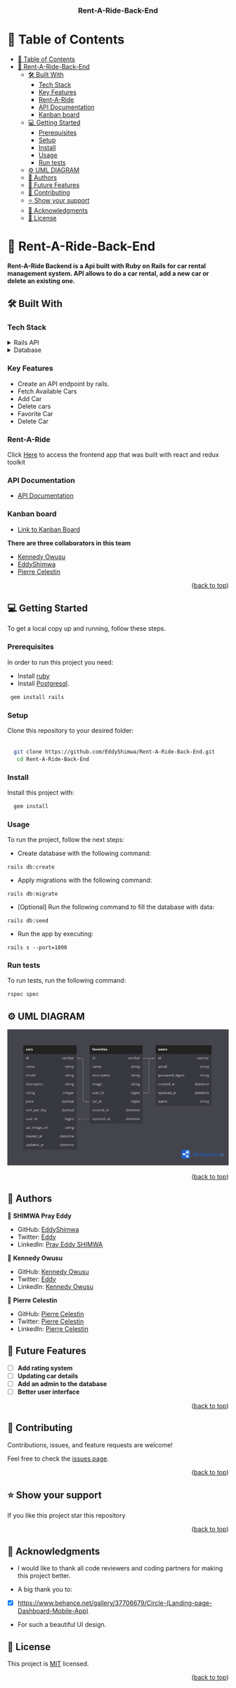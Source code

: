 <a name="readme-top"></a>

<div align="center">


  <h3><b>Rent-A-Ride-Back-End</b></h3>

</div>

# 📗 Table of Contents

- [📗 Table of Contents](#-table-of-contents)
- [📖 Rent-A-Ride-Back-End ](#-rent-a-ride-back-end-)
  - [🛠 Built With ](#-built-with-)
    - [Tech Stack ](#tech-stack-)
    - [Key Features ](#key-features-)
    - [Rent-A-Ride ](#rent-a-ride-)
    - [API Documentation ](#api-documentation-)
    - [Kanban board ](#kanban-board-)
  - [💻 Getting Started ](#-getting-started-)
    - [Prerequisites](#prerequisites)
    - [Setup](#setup)
    - [Install](#install)
    - [Usage](#usage)
    - [Run tests](#run-tests)
  - [⚙️ UML DIAGRAM](#️-uml-diagram)
  - [👥 Authors ](#-authors-)
  - [🔭 Future Features ](#-future-features-)
  - [🤝 Contributing ](#-contributing-)
  - [⭐️ Show your support ](#️-show-your-support-)
  - [🙏 Acknowledgments ](#-acknowledgments-)
  - [📝 License ](#-license-)


# 📖 Rent-A-Ride-Back-End <a name="about-project"></a>

**Rent-A-Ride Backend is a Api built with Ruby on Rails for car rental management system. API allows to do a car rental, add a new car or delete an existing one.**

## 🛠 Built With <a name="built-with"></a>

### Tech Stack <a name="tech-stack"></a>

<details>
  <summary>Rails API</summary>
  <ul>
    <li><a href="https://www.rubyonrails.org/">Ruby on Rails</a></li>
  </ul>

</details>

<details>
<summary>Database</summary>
  <ul>
    <li><a href="https://www.postgresql.org/">PostgreSQL</a></li>
  </ul>
</details>

### Key Features <a name="key-features"></a>
- Create an API endpoint by rails.
- Fetch Available Cars
- Add Car
- Delete cars
- Favorite Car
- Delete Car

### Rent-A-Ride <a name="frontend"></a>

Click [Here](https://github.com/EddyShimwa/Rent-A-Ride) to access the frontend app that was built with react and redux toolkit

### API Documentation <a name="api-documentation"></a>

- [API Documentation](https://documenter.getpostman.com/view/16578935/2s93sZ5taj)

### Kanban board <a name="kanban"></a>
- [Link to Kanban Board](https://github.com/users/EddyShimwa/projects/3)


**There are three collaborators in this team**

- [Kennedy Owusu](https://github.com/kennedyowusu)
- [EddyShimwa](https://github.com/EddyShimwa)
- [Pierre Celestin](https://github.com/Piercel2022)

<p align="right">(<a href="#readme-top">back to top</a>)</p>

## 💻 Getting Started <a name="getting-started"></a>

To get a local copy up and running, follow these steps.

### Prerequisites

In order to run this project you need:
- Install [ruby](https://www.ruby-lang.org/en/)
- Install [Postgresql](https://www.postgresql.org/).

```sh
 gem install rails
```

### Setup

Clone this repository to your desired folder:

```sh

  git clone https://github.com/EddyShimwa/Rent-A-Ride-Back-End.git
   cd Rent-A-Ride-Back-End
```

### Install

Install this project with:

```sh
  gem install

```

### Usage
To run the project, follow the next steps:

- Create database with the following command:

```shell
rails db:create
```

- Apply migrations with the following command:

```shell
rails db:migrate
```

- [Optional] Run the following command to fill the database with data:

```shell
rails db:seed
```

- Run the app by executing:

```shell
rails s --port=1800
```


### Run tests

To run tests, run the following command:

```sh
rspec spec
```

<!-- UML -->

## ⚙️ UML DIAGRAM

![UML DIAGRAM](db/UML.png)

<p align="right">(<a href="#readme-top">back to top</a>)</p>

## 👥 Authors <a name="authors"></a>

👤 **SHIMWA Pray Eddy**

- GitHub: [EddyShimwa](https://github.com/EddyShimwa)
- Twitter: [Eddy](https://twitter.com/eddy56388406)
- LinkedIn: [Pray Eddy SHIMWA](https://www.linkedin.com/in/eddy-pray-shimwa/)

👤 **Kennedy Owusu**

- GitHub: [Kennedy Owusu](https://github.com/kennedyowusu)
- Twitter: [Eddy](https://twitter.com/_iamkobby)
- LinkedIn: [Kennedy Owusu](https://https//www.linkedin.com/in/kennedy-owusu/)

👤 **Pierre Celestin**

- GitHub: [Pierre Celestin](https://github.com/Piercel2022)
- Twitter: [Pierre Celestin](https://twitter.com/pier_celestin)
- LinkedIn: [Pierre Celestin](https://linkedin.com/in/piercelestinmax)

<!-- FUTURE FEATURES -->

## 🔭 Future Features <a name="future-features"></a>
- [ ] **Add rating system**
- [ ] **Updating car details**
- [ ] **Add an admin to the database**
- [ ] **Better user interface**

<p align="right">(<a href="#readme-top">back to top</a>)</p>

<!-- CONTRIBUTING -->

## 🤝 Contributing <a name="contributing"></a>

Contributions, issues, and feature requests are welcome!

Feel free to check the [issues page](https://github.com/EddyShimwa/Rent-A-Ride-Back-End/issues).

<p align="right">(<a href="#readme-top">back to top</a>)</p>

<!-- SUPPORT -->

## ⭐️ Show your support <a name="support"></a>


If you like this project star this repository

<p align="right">(<a href="#readme-top">back to top</a>)</p>

<!-- ACKNOWLEDGEMENTS -->

## 🙏 Acknowledgments <a name="acknowledgements"></a>

- I would like to thank all code reviewers and coding partners for making this project better.

- A big thank you to:
- [x] https://www.behance.net/gallery/37706679/Circle-(Landing-page-Dashboard-Mobile-App)
- For such a beautiful UI design.


<!-- LICENSE -->

## 📝 License <a name="license"></a>

This project is [MIT](./LICENSE) licensed.

<p align="right">(<a href="#readme-top">back to top</a>)</p>
